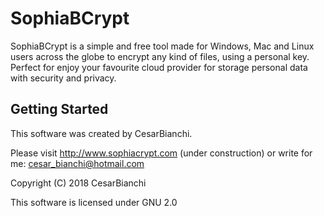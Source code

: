 # SophiaBCrypt
SophiaBCrypt is a simple and free tool made for Windows, Mac and Linux users across the globe to encrypt any kind of files, using a personal key. Perfect for enjoy your favourite cloud provider for storage personal data with security and privacy.

## Getting Started


This software was created by CesarBianchi.

Please visit http://www.sophiacrypt.com (under construction) or write for me: cesar_bianchi@hotmail.com

Copyright (C) 2018 CesarBianchi

This software is licensed under GNU 2.0  
